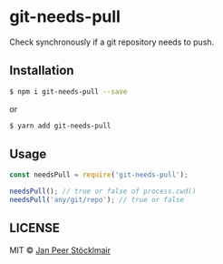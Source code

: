 # git-needs-pull

Check synchronously if a git repository needs to push.

## Installation

```sh
$ npm i git-needs-pull --save
```
or
```sh
$ yarn add git-needs-pull
```

## Usage

```js
const needsPull = require('git-needs-pull');

needsPull(); // true or false of process.cwd()
needsPull('any/git/repo'); // true or false
```

## LICENSE

MIT © [Jan Peer Stöcklmair](https://www.jpeer.at)
